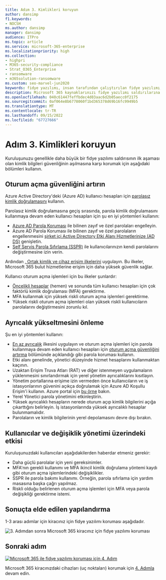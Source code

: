 ```yaml
---
title: Adım 3. Kimlikleri koruyun
author: dansimp
f1.keywords:
- NOCSH
ms.author: dansimp
manager: dansimp
audience: ITPro
ms.topic: article
ms.service: microsoft-365-enterprise
ms.localizationpriority: high
ms.collection:
- highpri
- M365-security-compliance
- Strat_O365_Enterprise
- ransomware
- m365solution-ransomware
ms.custom: seo-marvel-jun2020
keywords: fidye yazılımı, insan tarafından çalıştırılan fidye yazılımı, insan tarafından çalıştırılan fidye yazılımı, HumOR, gasp saldırısı, fidye yazılımı saldırısı, şifreleme, kriptoviroloji, sıfır güven
description: Microsoft 365 kaynaklarınızı fidye yazılımı saldırılarına karşı korumak için güvenli oturum açma işlemlerini ve Koşullu Erişim'i kullanın.
ms.openlocfilehash: 040c61447feffbdec4d03aac6d2b05aecc0f2175
ms.sourcegitcommit: 0af064e8b6778060f1bd365378d69b16fc9949b5
ms.translationtype: MT
ms.contentlocale: tr-TR
ms.lasthandoff: 09/15/2022
ms.locfileid: "67727666"
---
```

# <a name="step-3-protect-identities"></a>Adım 3. Kimlikleri koruyun

Kuruluşunuzu genellikle daha büyük bir fidye yazılımı saldırısının ilk aşaması olan kimlik bilgileri güvenliğinin aşılmasına karşı korumak için aşağıdaki bölümleri kullanın.

## <a name="increase-sign-in-security"></a>Oturum açma güvenliğini artırın

Azure Active Directory'deki (Azure AD) kullanıcı hesapları için [parolasız kimlik doğrulamasını](/azure/active-directory/authentication/howto-authentication-passwordless-deployment) kullanın.

Parolasız kimlik doğrulamasına geçiş sırasında, parola kimlik doğrulamasını kullanmaya devam eden kullanıcı hesapları için şu en iyi yöntemleri kullanın:

- [Azure AD Parola Koruması](/azure/active-directory/authentication/concept-password-ban-bad) ile bilinen zayıf ve özel parolaları engelleyin.
- Azure AD Parola Koruması ile bilinen zayıf ve özel parolaların engellenmesini [şirket içi Active Directory Etki Alanı Hizmetlerinize (AD DS)](/azure/active-directory/authentication/concept-password-ban-bad-on-premises) genişletin.
- [Self Servis Parola Sıfırlama (SSPR)](/azure/active-directory/authentication/concept-sspr-howitworks) ile kullanıcılarınızın kendi parolalarını değiştirmesine izin verin.

Ardından [, Ortak kimlik ve cihaz erişim ilkelerini](/microsoft-365/security/office-365-security/identity-access-policies) uygulayın. Bu ilkeler, Microsoft 365 bulut hizmetlerine erişim için daha yüksek güvenlik sağlar. 

Kullanıcı oturum açma işlemleri için bu ilkeler şunlardır:

- [Öncelikli hesaplar](/microsoft-365/admin/setup/priority-accounts) (hemen) ve sonunda tüm kullanıcı hesapları için çok faktörlü kimlik doğrulaması (MFA) gerektirme.
- MFA kullanmak için yüksek riskli oturum açma işlemleri gerektirme.
- Yüksek riskli oturum açma işlemleri olan yüksek riskli kullanıcıların parolalarını değiştirmesini zorunlu kıl.

## <a name="prevent-privilege-escalation"></a>Ayrıcalık yükseltmesini önleme

Şu en iyi yöntemleri kullanın:

- [En az ayrıcalık](/windows-server/identity/ad-ds/plan/security-best-practices/implementing-least-privilege-administrative-models) ilkesini uygulayın ve oturum açma işlemleri için parola kullanmaya devam eden kullanıcı hesapları için [oturum açma güvenliğini artırma](#increase-sign-in-security) bölümünde açıklandığı gibi parola koruması kullanın. 
- Etki alanı genelinde, yönetici düzeyinde hizmet hesaplarını kullanmaktan kaçının. 
- Uzaktan Erişim Truva Atları (RAT) ve diğer istenmeyen uygulamaların yüklenmesini sınırlandırmak için yerel yönetim ayrıcalıklarını kısıtlayın.
- Yönetim portallarına erişime izin vermeden önce kullanıcıların ve iş istasyonlarının güvenini açıkça doğrulamak için Azure AD Koşullu Erişim'i kullanın. Azure portal için [bu örne](/azure/active-directory/conditional-access/howto-conditional-access-policy-azure-management) bakın.
- Yerel Yönetici parola yönetimini etkinleştirin.
- Yüksek ayrıcalıklı hesapların nerede oturum açıp kimlik bilgilerini açığa çıkarttığını belirleyin. İş istasyonlarında yüksek ayrıcalıklı hesaplar bulunmamalıdır.
- Parolaların ve kimlik bilgilerinin yerel depolamasını devre dışı bırakın.

## <a name="impact-on-users-and-change-management"></a>Kullanıcılar ve değişiklik yönetimi üzerindeki etkisi

Kuruluşunuzdaki kullanıcıları aşağıdakilerden haberdar etmeniz gerekir:

- Daha güçlü parolalar için yeni gereksinimler.
- MFA'nın gerekli kullanımı ve MFA ikincil kimlik doğrulama yöntemi kaydı gibi oturum açma işlemlerindeki değişiklikler.
- SSPR ile parola bakımı kullanımı. Örneğin, parola sıfırlama için yardım masasına başka çağrı yapılmaz.
- Riskli olduğu belirlenen oturum açma işlemleri için MFA veya parola değişikliği gerektirme istemi.

## <a name="resulting-configuration"></a>Sonuçta elde edilen yapılandırma

1-3 arası adımlar için kiracınız için fidye yazılımı koruması aşağıdadır.

![3. Adımdan sonra Microsoft 365 kiracınız için fidye yazılımı koruması](../media/ransomware-protection-microsoft-365/ransomware-protection-microsoft-365-architecture-step3.png)

## <a name="next-step"></a>Sonraki adım

[![Microsoft 365 ile fidye yazılımı koruması için 4. Adım](../media/ransomware-protection-microsoft-365/ransomware-protection-microsoft-365-step4.png)](ransomware-protection-microsoft-365-devices.md)

Microsoft 365 kiracınızdaki cihazları (uç noktaları) korumak için [4. Adımla](ransomware-protection-microsoft-365-devices.md) devam edin. 

